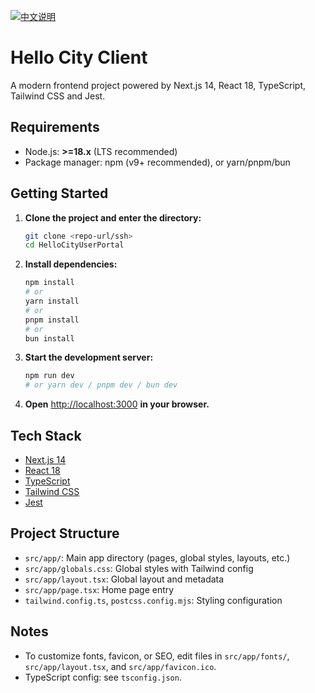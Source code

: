 [![中文说明](https://img.shields.io/badge/文档-中文-blue?style=flat-square)](./README.zh-CN.md)

# Hello City Client

A modern frontend project powered by Next.js 14, React 18, TypeScript, Tailwind CSS and Jest.

## Requirements

- Node.js: **>=18.x** (LTS recommended)
- Package manager: npm (v9+ recommended), or yarn/pnpm/bun

## Getting Started

1. **Clone the project and enter the directory:**

   ```bash
   git clone <repo-url/ssh>
   cd HelloCityUserPortal
   ```

2. **Install dependencies:**

   ```bash
   npm install
   # or
   yarn install
   # or
   pnpm install
   # or
   bun install
   ```

3. **Start the development server:**

   ```bash
   npm run dev
   # or yarn dev / pnpm dev / bun dev
   ```

4. **Open** [http://localhost:3000](http://localhost:3000) **in your browser.**

## Tech Stack

- [Next.js 14](https://nextjs.org/)
- [React 18](https://react.dev/)
- [TypeScript](https://www.typescriptlang.org/)
- [Tailwind CSS](https://tailwindcss.com/)
- [Jest](https://jestjs.io/)

## Project Structure

- `src/app/`: Main app directory (pages, global styles, layouts, etc.)
- `src/app/globals.css`: Global styles with Tailwind config
- `src/app/layout.tsx`: Global layout and metadata
- `src/app/page.tsx`: Home page entry
- `tailwind.config.ts`, `postcss.config.mjs`: Styling configuration

## Notes

- To customize fonts, favicon, or SEO, edit files in `src/app/fonts/`, `src/app/layout.tsx`, and `src/app/favicon.ico`.
- TypeScript config: see `tsconfig.json`.
